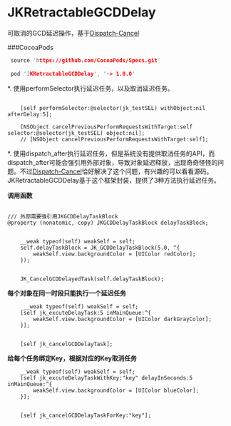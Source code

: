 # JKRetractableGCDDelay
可取消的GCD延迟操作，基于[Dispatch-Cancel](
https://github.com/Spaceman-Labs/Dispatch-Cancel)


###CocoaPods

```C
 source 'https://github.com/CocoaPods/Specs.git'
 
 pod 'JKRetractableGCDDelay', '~> 1.0.0'
```


*. 使用performSelector执行延迟任务，以及取消延迟任务。

```Object-C
	
	[self performSelector:@selector(jk_testSEL) withObject:nil afterDelay:5];
	
	[NSObject cancelPreviousPerformRequestsWithTarget:self selector:@selector(jk_testSEL) object:nil];
    // [NSObject cancelPreviousPerformRequestsWithTarget:self];
```

*. 使用dispatch_after执行延迟任务，但是系统没有提供取消任务的API，而dispatch_after可能会强引用外部对象，导致对象延迟释放，出现奇奇怪怪的问题。不过[Dispatch-Cancel](
https://github.com/Spaceman-Labs/Dispatch-Cancel)恰好解决了这个问题，有兴趣的可以看看源码。JKRetractableGCDDelay基于这个框架封装，提供了3种方法执行延迟任务。


**调用函数**

```Object-C

/// 外部需要强引用JKGCDDelayTaskBlock
@property (nonatomic, copy) JKGCDDelayTaskBlock delayTaskBlock;


    __weak typeof(self) weakSelf = self;
    self.delayTaskBlock = JK_GCDDelayTaskBlock(5.0, ^{
        weakSelf.view.backgroundColor = [UIColor redColor];
    });


	JK_CancelGCDDelayedTask(self.delayTaskBlock);
```

**每个对象在同一时段只能执行一个延迟任务**

```Object-C
	 __weak typeof(self) weakSelf = self;
    [self jk_excuteDelayTask:5 inMainQueue:^{
        weakSelf.view.backgroundColor = [UIColor darkGrayColor];
    }];
    
    
    [self jk_cancelGCDDelayTask];
```


**给每个任务绑定Key，根据对应的Key取消任务**

```Object-C
    __weak typeof(self) weakSelf = self;
    [self jk_excuteDelayTaskWithKey:"key" delayInSeconds:5 inMainQueue:^{
        weakSelf.view.backgroundColor = [UIColor blueColor];
    }];
    
    
    [self jk_cancelGCDDelayTaskForKey:"key"];
```

